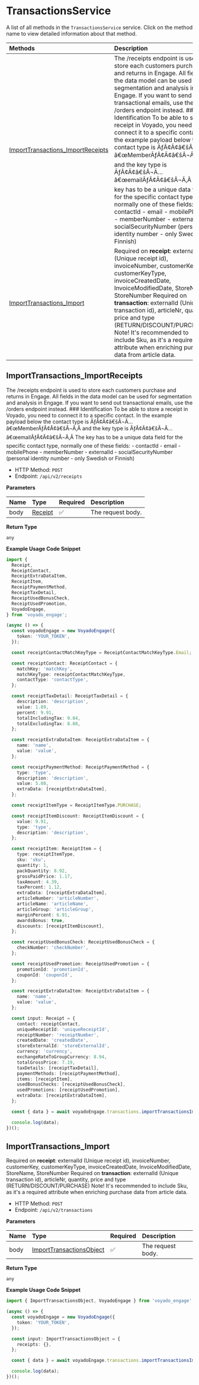 # TransactionsService

A list of all methods in the `TransactionsService` service. Click on the method name to view detailed information about that method.

| Methods                                                                 | Description                                                                                                                                                                                                                                                                                                                                                                                                                                                                                                                                                                                                                                                                                                                                                   |
| :---------------------------------------------------------------------- | :------------------------------------------------------------------------------------------------------------------------------------------------------------------------------------------------------------------------------------------------------------------------------------------------------------------------------------------------------------------------------------------------------------------------------------------------------------------------------------------------------------------------------------------------------------------------------------------------------------------------------------------------------------------------------------------------------------------------------------------------------------ |
| [ImportTransactions_ImportReceipts](#importtransactions_importreceipts) | The /receipts endpoint is used to store each customers purchase and returns in Engage. All fields in the data model can be used for segmentation and analysis in Engage. If you want to send out transactional emails, use the /orders endpoint instead. ### Identification To be able to store a receipt in Voyado, you need to connect it to a specific contact. In the example payload below the contact type is ÃƒÂ¢Ã¢â€šÂ¬Ã…â€œMemberÃƒÂ¢Ã¢â€šÂ¬Ã‚Â and the key type is ÃƒÂ¢Ã¢â€šÂ¬Ã…â€œemailÃƒÂ¢Ã¢â€šÂ¬Ã‚Â The key has to be a unique data field for the specific contact type, normally one of these fields: - contactId - email - mobilePhone - memberNumber - externalId - socialSecurityNumber (personal identity number - only Swedish or Finnish) |
| [ImportTransactions_Import](#importtransactions_import)                 | Required on **receipt**: externalId (Unique receipt id), invoiceNumber, customerKey, customerKeyType, invoiceCreatedDate, InvoiceModifiedDate, StoreName, StoreNumber Required on **transaction**: externalId (Unique transaction id), articleNr, quantity, price and type (RETURN/DISCOUNT/PURCHASE) Note! It's recommended to include Sku, as it's a required attribute when enriching purchase data from article data.                                                                                                                                                                                                                                                                                                                                     |

## ImportTransactions_ImportReceipts

The /receipts endpoint is used to store each customers purchase and returns in Engage. All fields in the data model can be used for segmentation and analysis in Engage. If you want to send out transactional emails, use the /orders endpoint instead. ### Identification To be able to store a receipt in Voyado, you need to connect it to a specific contact. In the example payload below the contact type is ÃƒÂ¢Ã¢â€šÂ¬Ã…â€œMemberÃƒÂ¢Ã¢â€šÂ¬Ã‚Â and the key type is ÃƒÂ¢Ã¢â€šÂ¬Ã…â€œemailÃƒÂ¢Ã¢â€šÂ¬Ã‚Â The key has to be a unique data field for the specific contact type, normally one of these fields: - contactId - email - mobilePhone - memberNumber - externalId - socialSecurityNumber (personal identity number - only Swedish or Finnish)

- HTTP Method: `POST`
- Endpoint: `/api/v2/receipts`

**Parameters**

| Name | Type                            | Required | Description       |
| :--- | :------------------------------ | :------- | :---------------- |
| body | [Receipt](../models/Receipt.md) | ✅       | The request body. |

**Return Type**

`any`

**Example Usage Code Snippet**

```typescript
import {
  Receipt,
  ReceiptContact,
  ReceiptExtraDataItem,
  ReceiptItem,
  ReceiptPaymentMethod,
  ReceiptTaxDetail,
  ReceiptUsedBonusCheck,
  ReceiptUsedPromotion,
  VoyadoEngage,
} from 'voyado_engage';

(async () => {
  const voyadoEngage = new VoyadoEngage({
    token: 'YOUR_TOKEN',
  });

  const receiptContactMatchKeyType = ReceiptContactMatchKeyType.Email;

  const receiptContact: ReceiptContact = {
    matchKey: 'matchKey',
    matchKeyType: receiptContactMatchKeyType,
    contactType: 'contactType',
  };

  const receiptTaxDetail: ReceiptTaxDetail = {
    description: 'description',
    value: 1.89,
    percent: 9.91,
    totalIncludingTax: 9.84,
    totalExcludingTax: 8.88,
  };

  const receiptExtraDataItem: ReceiptExtraDataItem = {
    name: 'name',
    value: 'value',
  };

  const receiptPaymentMethod: ReceiptPaymentMethod = {
    type: 'type',
    description: 'description',
    value: 5.08,
    extraData: [receiptExtraDataItem],
  };

  const receiptItemType = ReceiptItemType.PURCHASE;

  const receiptItemDiscount: ReceiptItemDiscount = {
    value: 9.91,
    type: 'type',
    description: 'description',
  };

  const receiptItem: ReceiptItem = {
    type: receiptItemType,
    sku: 'sku',
    quantity: 1,
    packQuantity: 8.92,
    grossPaidPrice: 1.17,
    taxAmount: 4.39,
    taxPercent: 1.12,
    extraData: [receiptExtraDataItem],
    articleNumber: 'articleNumber',
    articleName: 'articleName',
    articleGroup: 'articleGroup',
    marginPercent: 6.91,
    awardsBonus: true,
    discounts: [receiptItemDiscount],
  };

  const receiptUsedBonusCheck: ReceiptUsedBonusCheck = {
    checkNumber: 'checkNumber',
  };

  const receiptUsedPromotion: ReceiptUsedPromotion = {
    promotionId: 'promotionId',
    couponId: 'couponId',
  };

  const receiptExtraDataItem: ReceiptExtraDataItem = {
    name: 'name',
    value: 'value',
  };

  const input: Receipt = {
    contact: receiptContact,
    uniqueReceiptId: 'uniqueReceiptId',
    receiptNumber: 'receiptNumber',
    createdDate: 'createdDate',
    storeExternalId: 'storeExternalId',
    currency: 'currency',
    exchangeRateToGroupCurrency: 8.94,
    totalGrossPrice: 7.19,
    taxDetails: [receiptTaxDetail],
    paymentMethods: [receiptPaymentMethod],
    items: [receiptItem],
    usedBonusChecks: [receiptUsedBonusCheck],
    usedPromotions: [receiptUsedPromotion],
    extraData: [receiptExtraDataItem],
  };

  const { data } = await voyadoEngage.transactions.importTransactionsImportReceipts(input);

  console.log(data);
})();
```

## ImportTransactions_Import

Required on **receipt**: externalId (Unique receipt id), invoiceNumber, customerKey, customerKeyType, invoiceCreatedDate, InvoiceModifiedDate, StoreName, StoreNumber Required on **transaction**: externalId (Unique transaction id), articleNr, quantity, price and type (RETURN/DISCOUNT/PURCHASE) Note! It's recommended to include Sku, as it's a required attribute when enriching purchase data from article data.

- HTTP Method: `POST`
- Endpoint: `/api/v2/transactions`

**Parameters**

| Name | Type                                                              | Required | Description       |
| :--- | :---------------------------------------------------------------- | :------- | :---------------- |
| body | [ImportTransactionsObject](../models/ImportTransactionsObject.md) | ✅       | The request body. |

**Return Type**

`any`

**Example Usage Code Snippet**

```typescript
import { ImportTransactionsObject, VoyadoEngage } from 'voyado_engage';

(async () => {
  const voyadoEngage = new VoyadoEngage({
    token: 'YOUR_TOKEN',
  });

  const input: ImportTransactionsObject = {
    receipts: {},
  };

  const { data } = await voyadoEngage.transactions.importTransactionsImport(input);

  console.log(data);
})();
```
